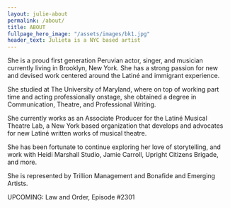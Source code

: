 ```yaml
---
layout: julie-about
permalink: /about/
title: ABOUT
fullpage_hero_image: "/assets/images/bk1.jpg"
header_text: Julieta is a NYC based artist
---
```

She is a proud first generation Peruvian actor, singer, and musician currently living in Brooklyn, New York. She has a strong passion for new and devised work centered around the Latiné and immigrant experience.

She studied at The University of Maryland, where on top of working part time and acting professionally onstage, she obtained a degree in Communication, Theatre, and Professional Writing. 

She currently works as an Associate Producer for the Latiné Musical Theatre Lab, a New York based organization that develops and advocates for new Latiné written works of musical theatre.

She has been fortunate to continue exploring her love of storytelling, and work with Heidi Marshall Studio, Jamie Carroll, Upright Citizens Brigade, and more.

She is represented by Trillion Management and Bonafide and Emerging Artists. 

UPCOMING: Law and Order, Episode #2301
